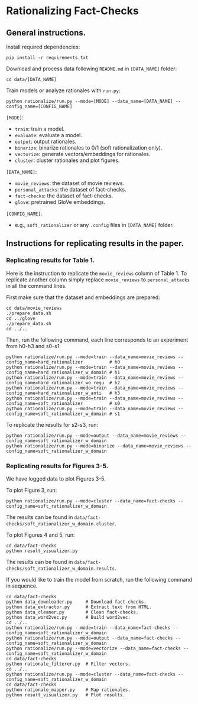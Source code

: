 # Rationalizing Fact-Checks

## General instructions.

Install required dependencies:
```
pip install -r requirements.txt
```

Download and process data following `README.md` in `[DATA_NAME]` folder:
```
cd data/[DATA_NAME]
```

Train models or analyze rationales with `run.py`:
```
python rationalize/run.py --mode=[MODE] --data_name=[DATA_NAME] --config_name=[CONFIG_NAME]
```

`[MODE]`:
- `train`: train a model.
- `evaluate`: evaluate a model.
- `output`: output rationales.
- `binarize`: binarize rationales to 0/1 (soft rationalization only).
- `vectorize`: generate vectors/embeddings for rationales.
- `cluster`: cluster rationales and plot figures.

`[DATA_NAME]`:
- `movie_reviews`: the dataset of movie reviews.
- `personal_attacks`: the dataset of fact-checks.
- `fact-checks`: the dataset of fact-checks.
- `glove`: pretrained GloVe embeddings.

`[CONFIG_NAME]`:
- e.g., `soft_rationalizer` or any `.config` files in `[DATA_NAME]` folder.

## Instructions for replicating results in the paper.

### Replicating results for Table 1.

Here is the instruction to replicate the `movie_reviews` column of Table 1. To replicate another column simply replace `movie_reviews` to `personal_attacks` in all the command lines.

First make sure that the dataset and embeddings are prepared: 
```
cd data/movie_reviews
./prepare_data.sh
cd ../glove
./prepare_data.sh
cd ../..
```

Then, run the following command, each line corresponds to an experiment from h0-h3 and s0-s1:
```
python rationalize/run.py --mode=train --data_name=movie_reviews --config_name=hard_rationalizer          # h0
python rationalize/run.py --mode=train --data_name=movie_reviews --config_name=hard_rationalizer_w_domain # h1
python rationalize/run.py --mode=train --data_name=movie_reviews --config_name=hard_rationalizer_wo_regu  # h2
python rationalize/run.py --mode=train --data_name=movie_reviews --config_name=hard_rationalizer_w_anti   # h3
python rationalize/run.py --mode=train --data_name=movie_reviews --config_name=soft_rationalizer          # s0
python rationalize/run.py --mode=train --data_name=movie_reviews --config_name=soft_rationalizer_w_domain # s1
```

To replicate the results for s2-s3, run:
```
python rationalize/run.py --mode=output --data_name=movie_reviews --config_name=soft_rationalizer_w_domain
python rationalize/run.py --mode=binarize --data_name=movie_reviews --config_name=soft_rationalizer_w_domain
```

### Replicating results for Figures 3-5.

We have logged data to plot Figures 3-5.

To plot Figure 3, run:
```
python rationalize/run.py --mode=cluster --data_name=fact-checks --config_name=soft_rationalizer_w_domain
```
The results can be found in `data/fact-checks/soft_rationalizer_w_domain.cluster`.

To plot Figures 4 and 5, run:
```
cd data/fact-checks
python result_visualizer.py
```
The results can be found in `data/fact-checks/soft_rationalizer_w_domain.results`.

If you would like to train the model from scratch, run the following command in sequence.
```
cd data/fact-checks
python data_downloader.py     # Download fact-checks.
python data_extractor.py      # Extract text from HTML.
python data_cleaner.py        # Clean fact-checks.
python data_word2vec.py       # Build word2vec.
cd ../..
python rationalize/run.py --mode=train --data_name=fact-checks --config_name=soft_rationalizer_w_domain
python rationalize/run.py --mode=output --data_name=fact-checks --config_name=soft_rationalizer_w_domain
python rationalize/run.py --mode=vectorize --data_name=fact-checks --config_name=soft_rationalizer_w_domain
cd data/fact-checks
python rationale_filterer.py  # Filter vectors.
cd ../..
python rationalize/run.py --mode=cluster --data_name=fact-checks --config_name=soft_rationalizer_w_domain
cd data/fact-checks
python rationale_mapper.py    # Map rationales.
python result_visualizer.py   # Plot results.
```




